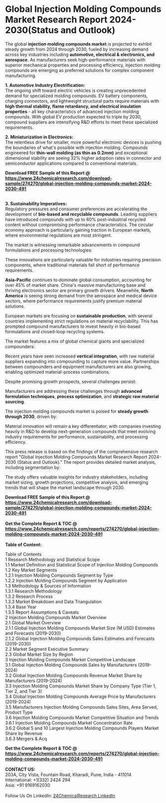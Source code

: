 <h1>Global Injection Molding Compounds Market Research Report 2024-2030(Status and Outlook)</h1><p>The global <strong>injection molding compounds market</strong> is projected to exhibit steady growth from 2024 through 2030, fueled by increasing demand across key industries including <strong>automotive, electrical &amp; electronics, and aerospace</strong>. As manufacturers seek high-performance materials with superior mechanical properties and processing efficiency, injection molding compounds are emerging as preferred solutions for complex component manufacturing.</p><p><strong>1. Automotive Industry Electrification:</strong><br>
The ongoing shift toward electric vehicles is creating unprecedented demand for specialized molding compounds. EV battery components, charging connectors, and lightweight structural parts require materials with <strong>high thermal stability, flame retardancy, and electrical insulation properties</strong> - all key characteristics of advanced injection molding compounds. With global EV production expected to triple by 2030, compound suppliers are intensifying R&amp;D efforts to meet these specialized requirements.</p><p><strong>2. Miniaturization in Electronics:</strong><br>
The relentless drive for smaller, more powerful electronic devices is pushing the boundaries of what's possible with injection molding. Compounds engineered for <strong>thin-wall molding (as thin as 0.2mm)</strong> and exceptional dimensional stability are seeing 32% higher adoption rates in connector and semiconductor applications compared to conventional materials.</p><div><b>Download FREE Sample of this Report @ 
            <a href="https://www.24chemicalresearch.com/download-sample/274270/global-injection-molding-compounds-market-2024-2030-491">
            https://www.24chemicalresearch.com/download-sample/274270/global-injection-molding-compounds-market-2024-2030-491</a></b></div><br><p><strong>3. Sustainability Imperatives:</strong><br>
Regulatory pressures and consumer preferences are accelerating the development of <strong>bio-based and recyclable compounds</strong>. Leading suppliers have introduced compounds with up to 60% post-industrial recycled content without compromising performance characteristics. The circular economy approach is particularly gaining traction in European markets, where environmental regulations are most stringent.</p><p>The market is witnessing remarkable advancements in compound formulations and processing technologies:</p><p>These innovations are particularly valuable for industries requiring precision components, where traditional materials fall short of performance requirements.</p><p><strong>Asia-Pacific</strong> continues to dominate global consumption, accounting for over 45% of market share. China's massive manufacturing base and thriving electronics sector are primary growth drivers. Meanwhile, <strong>North America</strong> is seeing strong demand from the aerospace and medical device sectors, where performance requirements justify premium material solutions.</p><p>European markets are focusing on <strong>sustainable production</strong>, with several countries implementing strict regulations on material recyclability. This has prompted compound manufacturers to invest heavily in bio-based formulations and closed-loop recycling systems.</p><p>The market features a mix of global chemical giants and specialized compounders:</p><p>Recent years have seen increased <strong>vertical integration</strong>, with raw material suppliers expanding into compounding to capture more value. Partnerships between compounders and equipment manufacturers are also growing, enabling optimized material-process combinations.</p><p>Despite promising growth prospects, several challenges persist:</p><p>Manufacturers are addressing these challenges through <strong>advanced formulation techniques</strong>, <strong>process optimization</strong>, and <strong>strategic raw material sourcing</strong>.</p><p>The injection molding compounds market is poised for <strong>steady growth through 2030</strong>, driven by:</p><p>Material innovation will remain a key differentiator, with companies investing heavily in R&amp;D to develop next-generation compounds that meet evolving industry requirements for performance, sustainability, and processing efficiency.</p><p>This press release is based on the findings of the comprehensive research report "Global Injection Molding Compounds Market Research Report 2024-2030 (Status and Outlook)." The report provides detailed market analysis, including segmentation by:</p><p>The study offers valuable insights for industry stakeholders, including market sizing, growth projections, competitive analysis, and emerging trends that will shape the market landscape through 2030.</p><div><b>Download FREE Sample of this Report @ 
            <a href="https://www.24chemicalresearch.com/download-sample/274270/global-injection-molding-compounds-market-2024-2030-491">
            https://www.24chemicalresearch.com/download-sample/274270/global-injection-molding-compounds-market-2024-2030-491</a></b></div><br><div><b>Get the Complete Report & TOC @ 
            <a href="https://www.24chemicalresearch.com/reports/274270/global-injection-molding-compounds-market-2024-2030-491">
            https://www.24chemicalresearch.com/reports/274270/global-injection-molding-compounds-market-2024-2030-491</a></b></div><br>
            <b>Table of Content:</b><p>Table of Contents<br />
1 Research Methodology and Statistical Scope<br />
1.1 Market Definition and Statistical Scope of Injection Molding Compounds<br />
1.2 Key Market Segments<br />
1.2.1 Injection Molding Compounds Segment by Type<br />
1.2.2 Injection Molding Compounds Segment by Application<br />
1.3 Methodology & Sources of Information<br />
1.3.1 Research Methodology<br />
1.3.2 Research Process<br />
1.3.3 Market Breakdown and Data Triangulation<br />
1.3.4 Base Year<br />
1.3.5 Report Assumptions & Caveats<br />
2 Injection Molding Compounds Market Overview<br />
2.1 Global Market Overview<br />
2.1.1 Global Injection Molding Compounds Market Size (M USD) Estimates and Forecasts (2019-2030)<br />
2.1.2 Global Injection Molding Compounds Sales Estimates and Forecasts (2019-2030)<br />
2.2 Market Segment Executive Summary<br />
2.3 Global Market Size by Region<br />
3 Injection Molding Compounds Market Competitive Landscape<br />
3.1 Global Injection Molding Compounds Sales by Manufacturers (2019-2024)<br />
3.2 Global Injection Molding Compounds Revenue Market Share by Manufacturers (2019-2024)<br />
3.3 Injection Molding Compounds Market Share by Company Type (Tier 1, Tier 2, and Tier 3)<br />
3.4 Global Injection Molding Compounds Average Price by Manufacturers (2019-2024)<br />
3.5 Manufacturers Injection Molding Compounds Sales Sites, Area Served, Product Type<br />
3.6 Injection Molding Compounds Market Competitive Situation and Trends<br />
3.6.1 Injection Molding Compounds Market Concentration Rate<br />
3.6.2 Global 5 and 10 Largest Injection Molding Compounds Players Market Share by Revenue<br />
3.6.3 Mergers & Acq</p><div><b>Get the Complete Report & TOC @ 
            <a href="https://www.24chemicalresearch.com/reports/274270/global-injection-molding-compounds-market-2024-2030-491">
            https://www.24chemicalresearch.com/reports/274270/global-injection-molding-compounds-market-2024-2030-491</a></b></div><br><b>CONTACT US:</b><br>
            203A, City Vista, Fountain Road, Kharadi, Pune, India - 411014<br>
            International: +1(332) 2424 294<br>
            Asia: +91 9169162030 <br><br>
            Follow Us On LinkedIn: <a href="https://www.linkedin.com/company/24chemicalresearch/">24ChemicalResearch LinkedIn</a>